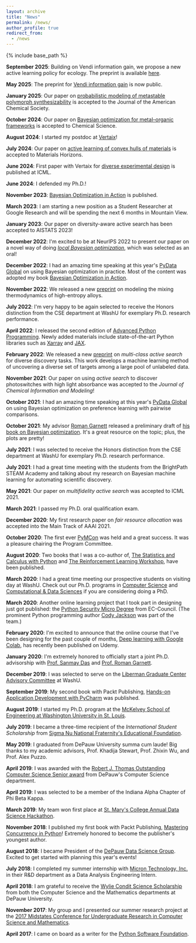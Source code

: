 ```yaml
---
layout: archive
title: "News"
permalink: /news/
author_profile: true
redirect_from:
  - /news
---
```


{% include base_path %}

__September 2025__: Building on Vendi information gain, we propose a new active learning policy for ecology. The preprint is available [here](https://arxiv.org/pdf/2509.10390?).

__May 2025__: The preprint for [Vendi information gain](https://arxiv.org/pdf/2505.09007) is now public.

__January 2025__: Our paper on [probabilistic modeling of metastable polymorph synthesizability](https://www.osti.gov/servlets/purl/2526218) is accepted to the Journal of the American Chemical Society.

__October 2024__: Our paper on [Bayesian optimization for metal–organic frameworks](https://pubs.rsc.org/en/content/articlehtml/2024/sc/d4sc03609c) is accepted to Chemical Science.

__August 2024__: I started my postdoc at [Vertaix](https://vertaix.princeton.edu/)!

__July 2024__: Our paper on [active learning of convex hulls of materials](https://arxiv.org/pdf/2402.15582) is accepted to Materials Horizons.

__June 2024__: First paper with Vertaix for [diverse experimental design](https://arxiv.org/pdf/2405.02449) is published at ICML.

__June 2024__: I defended my Ph.D.!

__November 2023__: [Bayesian Optimization in Action](https://www.manning.com/books/bayesian-optimization-in-action) is published.

__March 2023__: I am starting a new position as a Student Researcher at Google Research and will be spending the next 6 months in Mountain View.

__January 2023__: Our paper on diversity-aware active search has been accepted to AISTATS 2023!

__December 2022__: I'm excited to be at NeurIPS 2022 to present our paper on a novel way of doing [_local Bayesian optimization_](https://arxiv.org/abs/2210.11662), which was selected as an oral!

__December 2022__: I had an amazing time speaking at this year's [PyData Global](https://pydata.org/global2022) on using Bayesian optimization in practice.
Most of the content was adopted my book [Bayesian Optimization in Action](https://www.manning.com/books/bayesian-optimization-in-action).

__November 2022__: We released a new [preprint](https://arxiv.org/abs/2211.13066) on modeling the mixing thermodynamics of high-entropy alloys.

__July 2022__: I'm very happy to be again selected to receive the Honors distinction from the CSE department at WashU for exemplary Ph.D. research performance.

__April 2022__: I released the second edition of [Advanced Python Programming](https://www.amazon.com/Advanced-Python-Programming-Accelerate-techniques/dp/1801814015).
Newly added materials include state-of-the-art Python libraries such as [Xarray](https://docs.xarray.dev/en/stable/) and [JAX](https://jax.readthedocs.io/en/latest/notebooks/quickstart.html).

__February 2022__: We released a new [preprint](https://arxiv.org/abs/2202.03593) on _multi-class active search_ for diverse discovery tasks.
This work develops a machine learning method of uncovering a diverse set of targets among a large pool of unlabeled data.

__November 2021__: Our paper on using _active search_ to discover photoswitches with high light absorbance was accepted to the _Journal of Chemical Information and Modeling_!

__October 2021__: I had an amazing time speaking at this year's [PyData Global](https://pydata.org/global2021) on using Bayesian optimization on preference learning with pairwise comparisons.

__October 2021__: My advisor [Roman Garnett](https://www.cse.wustl.edu/~garnett/) released a preliminary draft of [his book on Bayesian optimization](https://bayesoptbook.com/). It's a great resource on the topic; plus, the plots are pretty!

__July 2021__: I was selected to receive the Honors distinction from the CSE department at WashU for exemplary Ph.D. research performance.

__July 2021__: I had a great time meeting with the students from the BrightPath STEAM Academy and talking about my research on Bayesian machine learning for automating scientific discovery.

__May 2021__: Our paper on _multifidelity active search_ was accepted to ICML 2021.

__March 2021__: I passed my Ph.D. oral qualification exam.

__December 2020__: My first research paper on _fair resource allocation_ was accepted into the Main Track of AAAI 2021.

__October 2020__: The first ever [PyMCon](https://pymc-devs.github.io/pymcon/) was held and a great success. It was a pleasure chairing the Program Committee.

__August 2020__: Two books that I was a co-author of, [The Statistics and Calculus with Python](https://www.amazon.com/gp/product/B08Q8K6P22/ref=dbs_a_def_rwt_hsch_vapi_tkin_p1_i0) and [The Reinforcement Learning Workshop](https://www.amazon.com/gp/product/B08BZSTZ4K/ref=dbs_a_def_rwt_hsch_vapi_tkin_p1_i3), have been published.

__March 2020__: I had a great time meeting our prospective students on visiting day at WashU. Check out our Ph.D. programs in [Computer Science](https://cse.wustl.edu/graduate/programs/Pages/phd-programs.aspx) and [Computational & Data Sciences](https://datasciences.wustl.edu/) if you are considering doing a PhD.

__March 2020__: Another online learning project that I took part in designing just got published: the [Python Security Micro Degree](https://codered.eccouncil.org/Microdegrees/MicrodegreeDetails/Python-Security-Micro-Degree) from EC-Council. (The prominent Python programming author [Cody Jackson](https://www.linkedin.com/in/cojackson) was part of the team.)

__February 2020__: I'm excited to announce that the online course that I've been designing for the past couple of months, [Deep learning with Google Colab](https://www.udemy.com/course/deep-learning-with-google-colab/), has recently been published on Udemy.

__January 2020__: I'm extremely honored to officially start a joint Ph.D. advisorship with [Prof. Sanmay Das](https://www.cse.wustl.edu/~sanmay/) and [Prof. Roman Garnett](https://www.cse.wustl.edu/~garnett/).

__December 2019__: I was selected to serve on the [Liberman Graduate Center Advisory Committee](https://graduateschool.wustl.edu/liberman-center) at WashU.

__September 2019__: My second book with Packt Publishing, [Hands-on Application Development with PyCharm](https://www.packtpub.com/programming/hands-on-application-development-with-pycharm) was published.

__August 2019__: I started my Ph.D. program at the [McKelvey School of Engineering at Washington University in St. Louis](https://engineering.wustl.edu/mckelvey/Pages/default.aspx).

__July 2019__: I became a three-time recipient of the _International Student Scholarship_ from [Sigma Nu National Fraternity's Educational Foundation](https://www.sigmanu.org/the-delta/magazine/v134n2/updates-from-lexington/snef-scholarships-recipients).

__May 2019__: I graduated from DePauw University summa cum laude! Big thanks to my academic advisors, Prof. Khadija Stewart, Prof. Zhixin Wu, and Prof. Alex Puzzo.

__April 2019__: I was awarded with the [Robert J. Thomas Outstanding Computer Science Senior award](https://www.depauw.edu/academics/departments-programs/computer-science/for-students/student-awards/outstanding-senior-award/) from DePauw's Computer Science department.

__April 2019__: I was selected to be a member of the Indiana Alpha Chapter of Phi Beta Kappa.

__March 2019__: My team won first place at [St. Mary's College Annual Data Science Hackathon](https://www.saintmarys.edu/math/data-science-hackathon).

__November 2018__: I published my first book with Packt Publishing, [Mastering Concurrency in Python](https://www.packtpub.com/application-development/mastering-concurrency-python)! Extremely honored to become the publisher's youngest author.

__August 2018__: I became President of the [DePauw Data Science Group](https://dpudatascience.wixsite.com/dpuds). Excited to get started with planning this year's events!

__July 2018__: I completed my summer internship with [Micron Technology, Inc.](http://micron.com/) in their R&D department as a Data Analysis Engineering Intern.

__April 2018__: I am grateful to receive the [Wylie Condit Science Scholarship](https://www.depauw.edu/academics/departments-programs/computer-science/for-students/student-awards/wylie-condit-scholarship/) from both the Computer Science and the Mathematics departments at DePauw University.

__November 2017__: My group and I presented our summer research project at the [2017 Midstates Conference for Undergraduate Research in Computer Science and Mathematics](http://dpuadweb.depauw.edu/stevenbogaerts_web/mcurcsm/index.html).

__April 2017__: I came on board as a writer for the [Python Software Foundation](https://www.python.org/psf/).
